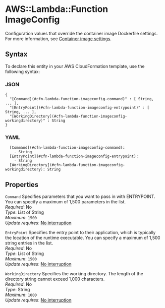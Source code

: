 # AWS::Lambda::Function ImageConfig<a name="aws-properties-lambda-function-imageconfig"></a>

Configuration values that override the container image Dockerfile settings\. For more information, see [Container image settings](https://docs.aws.amazon.com/lambda/latest/dg/images-create.html#images-parms)\.

## Syntax<a name="aws-properties-lambda-function-imageconfig-syntax"></a>

To declare this entity in your AWS CloudFormation template, use the following syntax:

### JSON<a name="aws-properties-lambda-function-imageconfig-syntax.json"></a>

```
{
  "[Command](#cfn-lambda-function-imageconfig-command)" : [ String, ... ],
  "[EntryPoint](#cfn-lambda-function-imageconfig-entrypoint)" : [ String, ... ],
  "[WorkingDirectory](#cfn-lambda-function-imageconfig-workingdirectory)" : String
}
```

### YAML<a name="aws-properties-lambda-function-imageconfig-syntax.yaml"></a>

```
  [Command](#cfn-lambda-function-imageconfig-command): 
    - String
  [EntryPoint](#cfn-lambda-function-imageconfig-entrypoint): 
    - String
  [WorkingDirectory](#cfn-lambda-function-imageconfig-workingdirectory): String
```

## Properties<a name="aws-properties-lambda-function-imageconfig-properties"></a>

`Command`  <a name="cfn-lambda-function-imageconfig-command"></a>
Specifies parameters that you want to pass in with ENTRYPOINT\. You can specify a maximum of 1,500 parameters in the list\.  
*Required*: No  
*Type*: List of String  
*Maximum*: `1500`  
*Update requires*: [No interruption](https://docs.aws.amazon.com/AWSCloudFormation/latest/UserGuide/using-cfn-updating-stacks-update-behaviors.html#update-no-interrupt)

`EntryPoint`  <a name="cfn-lambda-function-imageconfig-entrypoint"></a>
Specifies the entry point to their application, which is typically the location of the runtime executable\. You can specify a maximum of 1,500 string entries in the list\.  
*Required*: No  
*Type*: List of String  
*Maximum*: `1500`  
*Update requires*: [No interruption](https://docs.aws.amazon.com/AWSCloudFormation/latest/UserGuide/using-cfn-updating-stacks-update-behaviors.html#update-no-interrupt)

`WorkingDirectory`  <a name="cfn-lambda-function-imageconfig-workingdirectory"></a>
Specifies the working directory\. The length of the directory string cannot exceed 1,000 characters\.  
*Required*: No  
*Type*: String  
*Maximum*: `1000`  
*Update requires*: [No interruption](https://docs.aws.amazon.com/AWSCloudFormation/latest/UserGuide/using-cfn-updating-stacks-update-behaviors.html#update-no-interrupt)